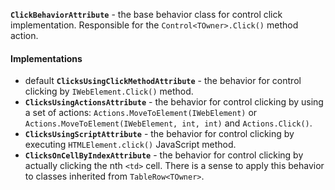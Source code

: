**`ClickBehaviorAttribute`** - the base behavior class for control click implementation.
Responsible for the `Control<TOwner>.Click()` method action.

#### Implementations

- <span class="label label-primary">default</span> **`ClicksUsingClickMethodAttribute`** -
  the behavior for control clicking by `IWebElement.Click()` method.
- **`ClicksUsingActionsAttribute`** - the behavior for control clicking by using a set of actions:
  `Actions.MoveToElement(IWebElement)` or `Actions.MoveToElement(IWebElement, int, int)` and `Actions.Click()`.
- **`ClicksUsingScriptAttribute`** - the behavior for control clicking by executing `HTMLElement.click()` JavaScript method.
- **`ClicksOnCellByIndexAttribute`** - the behavior for control clicking by actually clicking the nth `<td>` cell.
  There is a sense to apply this behavior to classes inherited from `TableRow<TOwner>`.